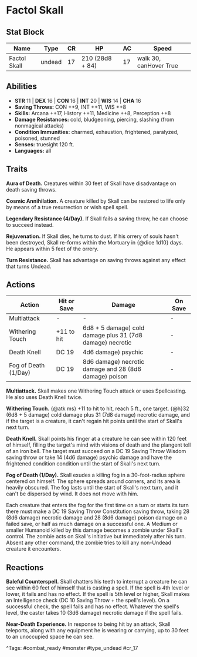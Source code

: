 # Factol Skall

## Stat Block

| Name | Type | CR | HP | AC | Speed |
|------|------|----|----|----|-------|
| Factol Skall | undead | 17 | 210 (28d8 + 84) | 17 | walk 30, canHover True |

## Abilities

- **STR** 11 | **DEX** 16 | **CON** 16 | **INT** 20 | **WIS** 14 | **CHA** 16
- **Saving Throws:** CON ++9, INT ++11, WIS ++8  
- **Skills:** Arcana ++17, History ++11, Medicine ++8, Perception ++8  
- **Damage Resistances:** cold, bludgeoning, piercing, slashing (from nonmagical attacks)  
- **Condition Immunities:** charmed, exhaustion, frightened, paralyzed, poisoned, stunned  
- **Senses:** truesight 120 ft.  
- **Languages:** all

## Traits

**Aura of Death.** Creatures within 30 feet of Skall have disadvantage on death saving throws.

**Cosmic Annihilation.** A creature killed by Skall can be restored to life only by means of a true resurrection or wish spell spell.

**Legendary Resistance (4/Day).** If Skall fails a saving throw, he can choose to succeed instead.

**Rejuvenation.** If Skall dies, he turns to dust. If his orrery of souls hasn't been destroyed, Skall re-forms within the Mortuary in {@dice 1d10} days. He appears within 5 feet of the orrery.

**Turn Resistance.** Skall has advantage on saving throws against any effect that turns Undead.


## Actions

| Action | Hit or Save | Damage | On Save |
|--------|--------------|--------|----------|
| Multiattack | - | - | - |
| Withering Touch | +11 to hit | 6d8 + 5 damage) cold damage plus 31 (7d8 damage) necrotic | - |
| Death Knell | DC 19 | 4d6 damage) psychic | - |
| Fog of Death (1/Day) | DC 19 | 8d6 damage) necrotic damage and 28 (8d6 damage) poison | - |

**Multiattack.** Skall makes one Withering Touch attack or uses Spellcasting. He also uses Death Knell twice.

**Withering Touch.** {@atk ms} +11 to hit to hit, reach 5 ft., one target. {@h}32 (6d8 + 5 damage) cold damage plus 31 (7d8 damage) necrotic damage, and if the target is a creature, it can't regain hit points until the start of Skall's next turn.

**Death Knell.** Skall points his finger at a creature he can see within 120 feet of himself, filling the target's mind with visions of death and the plangent toll of an iron bell. The target must succeed on a DC 19 Saving Throw Wisdom saving throw or take 14 (4d6 damage) psychic damage and have the frightened condition condition until the start of Skall's next turn.

**Fog of Death (1/Day).** Skall exudes a killing fog in a 30-foot-radius sphere centered on himself. The sphere spreads around corners, and its area is heavily obscured. The fog lasts until the start of Skall's next turn, and it can't be dispersed by wind. It does not move with him.

Each creature that enters the fog for the first time on a turn or starts its turn there must make a DC 19 Saving Throw Constitution saving throw, taking 28 (8d6 damage) necrotic damage and 28 (8d6 damage) poison damage on a failed save, or half as much damage on a successful one. A Medium or smaller Humanoid killed by this damage becomes a zombie under Skall's control. The zombie acts on Skall's initiative but immediately after his turn. Absent any other command, the zombie tries to kill any non-Undead creature it encounters.

## Reactions

**Baleful Counterspell.** Skall chatters his teeth to interrupt a creature he can see within 60 feet of himself that is casting a spell. If the spell is 4th level or lower, it fails and has no effect. If the spell is 5th level or higher, Skall makes an Intelligence check (DC 10 Saving Throw + the spell's level). On a successful check, the spell fails and has no effect. Whatever the spell's level, the caster takes 10 (3d6 damage) necrotic damage if the spell fails.

**Near-Death Experience.** In response to being hit by an attack, Skall teleports, along with any equipment he is wearing or carrying, up to 30 feet to an unoccupied space he can see.



^Tags: #combat_ready #monster #type_undead #cr_17